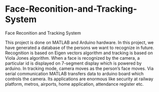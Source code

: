 # Face-Reconition-and-Tracking-System
Face Reconition and Tracking System

This project is done on MATLAB and Arduino hardware.
In this project, we have generated a database of the persons we want to recognize in future. Recognition is based on Eigen vectors algorithm and tracking is based on Viola Jones algorithm. When a face is recognized by the camera, a particular id is displayed on 7-segment display which is powered by arduino. In tracking mode, camera moves as the person’s face moves. Via serial communication MATLAB transfers data to arduino board which controls the camera. Its applications are enormous like security at railway platform, metros, airports, home application, attendance register etc.
